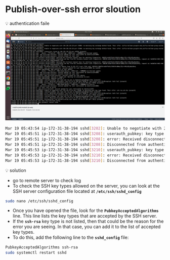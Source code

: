 # Publish-over-ssh error sloution

<aside>
💡 authentication faile

</aside>

![alt text](image.png)

```bash
Mar 19 05:43:54 ip-172-31-38-194 sshd[3202]: Unable to negotiate with 220.134.25.92 port 45189: no matching host key type found. Their offer: ssh-rsa,ssh-dss [preauth]
Mar 19 05:45:51 ip-172-31-38-194 sshd[3208]: userauth_pubkey: key type ssh-rsa not in PubkeyAcceptedAlgorithms [preauth]
Mar 19 05:45:51 ip-172-31-38-194 sshd[3208]: error: Received disconnect from 172.31.37.194 port 39102:3: com.jcraft.jsch.JSchException: Auth fail [preauth]
Mar 19 05:45:51 ip-172-31-38-194 sshd[3208]: Disconnected from authenticating user ubuntu 172.31.37.194 port 39102 [preauth]
Mar 19 05:45:53 ip-172-31-38-194 sshd[3210]: userauth_pubkey: key type ssh-rsa not in PubkeyAcceptedAlgorithms [preauth]
Mar 19 05:45:53 ip-172-31-38-194 sshd[3210]: error: Received disconnect from 172.31.37.194 port 39112:3: com.jcraft.jsch.JSchException: Auth fail [preauth]
Mar 19 05:45:53 ip-172-31-38-194 sshd[3210]: Disconnected from authenticating user ubuntu 172.31.37.194 port 39112 [preauth]
```

<aside>
💡 solution

</aside>

- go to remote server to check log
- To check the SSH key types allowed on the server, you can look at the SSH server configuration file located at **`/etc/ssh/sshd_config`**

```bash
sudo nano /etc/ssh/sshd_config

```

- Once you have opened the file, look for the **`PubkeyAcceptedAlgorithms`** line. This line lists the key types that are accepted by the SSH server.
- If the **`ssh-rsa`** key type is not listed, then that could be the reason for the error you are seeing. In that case, you can add it to the list of accepted key types.
- To do this, add the following line to the **`sshd_config`** file:

```bash
PubkeyAcceptedAlgorithms ssh-rsa
sudo systemctl restart sshd
```